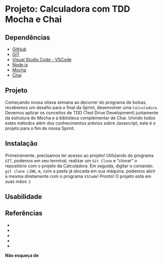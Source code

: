 # Projeto: Calculadora com TDD Mocha e Chai

## Dependências

* [GitHub](https://github.com)
* [GIT](https://git-scm.com/downloads)
* [Visual Studio Code - VSCode](https://code.visualstudio.com/download)
* [Node.js](https://nodejs.org/en/download/)
* [Mocha](https://mochajs.org/)
* [Chai](https://www.chaijs.com/)


## Projeto

Começando nossa oitava semana ao decorrer do programa de bolsas, recebemos um desafio para o final da Sprint, desenvolver uma `Calculadora`.
Devemos aplicar os conceitos de TDD (Test Drive Development) juntamente da estrutura do Mocha e a biblioteca complementar de Chai.
Unindo todos estes métodos além dos conhecimentos prévios sobre Javascript, este é o projeto para o fim de nossa Sprint.


## Instalação

Primeiramente, precisamos ter acesso ao projeto! 
Utilizando do programa `GIT`, podemos em seu terminal, realizar um `Git Clone` e "clonar" o repositório com o projeto da Calculadora.
Em seguida, digitar o comando: `git clone LINK`, e, com a pasta já alocada em sua máquina, podemos abrir a mesma diretamente com o programa `VSCode`!
Pronto! O projeto está em suas mãos :)


## Usabilidade



## Referências
- []()
- []()
- []()
- []()
- []()

**Não esqueça de**
